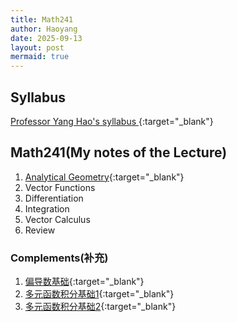 ```yaml
---
title: Math241
author: Haoyang
date: 2025-09-13
layout: post
mermaid: true
---
```

## Syllabus
[Professor Yang Hao's syllabus ](/assets/pdfs/syllabus_math241_hy.pdf){:target="_blank"}
## Math241(My notes of the Lecture) 
1. [Analytical Geometry](/assets/pdfs/Analytical_Geometry.pdf){:target="_blank"}
2. Vector Functions
3. Differentiation
4. Integration
5. Vector Calculus 
6. Review


### Complements(补充)
1. [偏导数基础](/assets/pdfs/偏导数.pdf){:target="_blank"}
2. [多元函数积分基础1](/assets/pdfs/Triple_Integral.pdf){:target="_blank"}
3. [多元函数积分基础2](/assets/pdfs/Application_of_integral.pdf){:target="_blank"}


